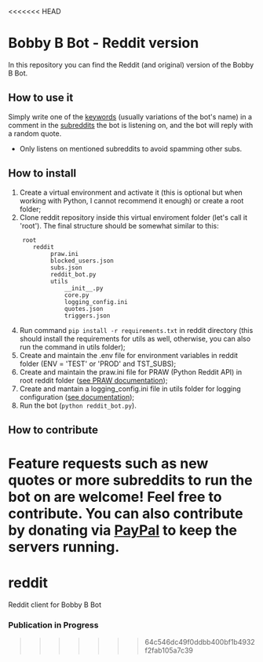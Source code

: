 <<<<<<< HEAD
# Bobby B Bot - Reddit version

In this repository you can find the Reddit (and original) version of the Bobby B Bot.

## How to use it

Simply write one of the [keywords](triggers.json) (usually variations of the bot's name) in a comment in the [subreddits](subs.json) the bot is listening on, and the bot will reply with a random quote.

* Only listens on mentioned subreddits to avoid spamming other subs. 

## How to install

1. Create a virtual environment and activate it (this is optional but when working with Python, I cannot recommend it enough) or create a root folder;
2. Clone reddit repository inside this virtual enviroment folder (let's call it 'root'). The final structure should be somewhat similar to this:
```
    root
       reddit
            praw.ini
            blocked_users.json
            subs.json
            reddit_bot.py
            utils
                __init__.py
                core.py
                logging_config.ini
                quotes.json
                triggers.json
```
4. Run command `pip install -r requirements.txt` in reddit directory (this should install the requirements for utils as well, otherwise, you can also run the command in utils folder);
5. Create and maintain the .env file for environment variables in reddit folder (ENV = 'TEST' or 'PROD' and TST_SUBS);
6. Create and maintain the praw.ini file for PRAW (Python Reddit API) in root reddit folder ([see PRAW documentation](https://praw.readthedocs.io/en/latest/getting_started/configuration/prawini.html));
7. Create and mantain a logging_config.ini file in utils folder for logging configuration ([see documentation](https://docs.python.org/3/library/logging.config.html#logging-config-fileformat));
8. Run the bot (`python reddit_bot.py`).

## How to contribute 
Feature requests such as new quotes or more subreddits to run the bot on are welcome! Feel free to contribute. You can also contribute by donating via [PayPal](http://paypal.me/felipezanettini) to keep the servers running. 
=======
# reddit
Reddit client for Bobby B Bot

### Publication in Progress ###
>>>>>>> 64c546dc49f0ddbb400bf1b4932f2fab105a7c39
